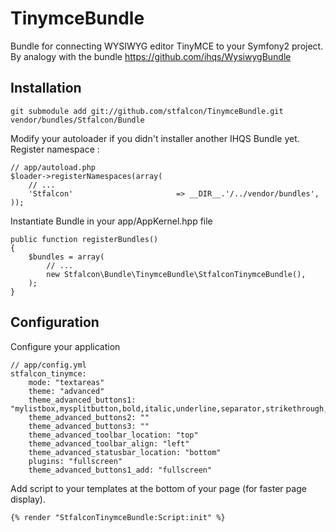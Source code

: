 # TinymceBundle

Bundle for connecting WYSIWYG editor TinyMCE to your Symfony2 project.
By analogy with the bundle https://github.com/ihqs/WysiwygBundle

## Installation

    git submodule add git://github.com/stfalcon/TinymceBundle.git vendor/bundles/Stfalcon/Bundle

Modify your autoloader if you didn't installer another IHQS Bundle yet.
Register namespace :

    // app/autoload.php
    $loader->registerNamespaces(array(
        // ...
        'Stfalcon'                       => __DIR__.'/../vendor/bundles',
    ));

Instantiate Bundle in your app/AppKernel.hpp file

    public function registerBundles()
    {
        $bundles = array(
            // ...
            new Stfalcon\Bundle\TinymceBundle\StfalconTinymceBundle(),
        );
    }

## Configuration

Configure your application

    // app/config.yml
    stfalcon_tinymce:
        mode: "textareas"
        theme: "advanced"
        theme_advanced_buttons1: "mylistbox,mysplitbutton,bold,italic,underline,separator,strikethrough,justifyleft,justifycenter,justifyright,justifyfull,bullist,numlist,undo,redo,link,unlink"
        theme_advanced_buttons2: ""
        theme_advanced_buttons3: ""
        theme_advanced_toolbar_location: "top"
        theme_advanced_toolbar_align: "left"
        theme_advanced_statusbar_location: "bottom"
        plugins: "fullscreen"
        theme_advanced_buttons1_add: "fullscreen"

Add script to your templates at the bottom of your page (for faster page display).

    {% render "StfalconTinymceBundle:Script:init" %}